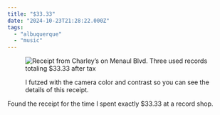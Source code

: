 ```yaml
---
title: "$33.33"
date: "2024-10-23T21:28:22.000Z"
tags: 
  - "albuquerque"
  - "music"
---
```


<figure>

![Receipt from Charley’s on Menaul Blvd. Three used records totaling $33.33 after tax](images/IMG_4600-768x1024.jpeg)

<figcaption>

I futzed with the camera color and contrast so you can see the details of this receipt.

</figcaption>

</figure>

Found the receipt for the time I spent exactly $33.33 at a record shop.
